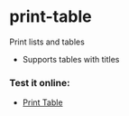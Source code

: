 # print-table
Print lists and tables

* Supports tables with titles

<h3>Test it online:</h3>

* <a href="https://onlinegdb.com/BcfIX-RKq">Print Table</a>

